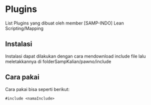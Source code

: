 # Plugins
 List Plugins yang dibuat oleh member [SAMP-INDO] Lean Scripting/Mapping 

## Instalasi
Instalasi dapat dilakukan dengan cara mendownload include file
lalu meletakkannya di folderSampKalian/pawno/include

## Cara pakai
Cara pakai bisa seperti berikut:

`#include <namaInclude>`
